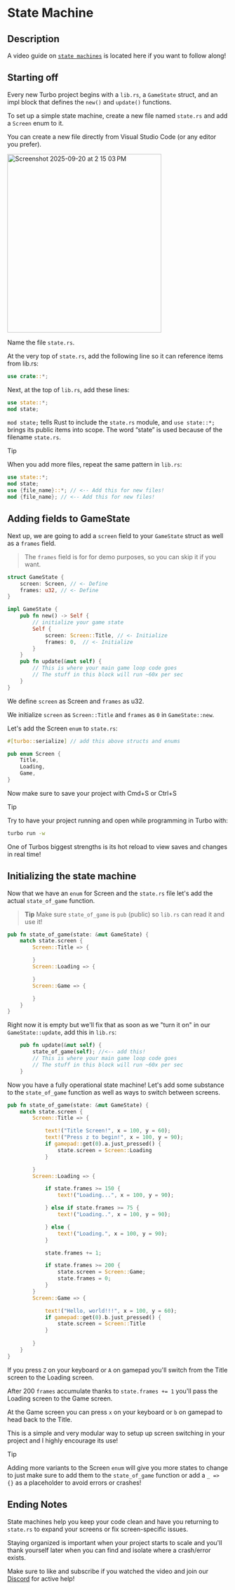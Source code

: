 # State Machine

## Description

A video guide on [`state machines`](https://www.youtube.com/watch?v=0LuQa6T_pKQ&t=2s) is located here if you want to follow along!

## Starting off

Every new Turbo project begins with a `lib.rs`, a `GameState` struct, and an impl block that defines the `new()` and `update()` functions. 

To set up a simple state machine, create a new file named `state.rs` and add a `Screen` enum to it. 

You can create a new file directly from Visual Studio Code (or any editor you prefer).

<img width="351" height="407" alt="Screenshot 2025-09-20 at 2 15 03 PM" src="https://github.com/user-attachments/assets/bd17eaba-7d50-46af-b0c4-eda42cd423f6" />

Name the file `state.rs`. 

At the very top of `state.rs`, add the following line so it can reference items from lib.rs:

```rust
use crate::*;
```

Next, at the top of `lib.rs`, add these lines:

```rust
use state::*;
mod state;
```
`mod state;` tells Rust to include the `state.rs` module, and `use state::*;` brings its public items into scope. The word “state” is used because of the filename `state.rs`.

> [!TIP]
> When you add more files, repeat the same pattern in `lib.rs`:
>
> ```rust
> use state::*;
> mod state;
> use {file_name}::*; // <-- Add this for new files!
> mod {file_name}; // <-- Add this for new files!
> ```

## Adding fields to GameState

Next up, we are going to add a `screen` field to your `GameState` struct as well as a `frames` field. 

> The `frames` field is for for demo purposes, so you can skip it if you want.

```rust
struct GameState {
    screen: Screen, // <- Define
    frames: u32, // <- Define
}

impl GameState {
    pub fn new() -> Self {
        // initialize your game state
        Self { 
            screen: Screen::Title, // <- Initialize
            frames: 0,  // <- Initialize
        }
    }
    pub fn update(&mut self) {
        // This is where your main game loop code goes
        // The stuff in this block will run ~60x per sec
    }
}
```

We define `screen` as Screen and `frames` as u32.

We initialize `screen` as `Screen::Title` and `frames` as `0` in `GameState::new`.


Let's add the Screen `enum` to `state.rs`:

```rust
#[turbo::serialize] // add this above structs and enums

pub enum Screen {
    Title,
    Loading,
    Game,
}
```
Now make sure to save your project with Cmd+S or Ctrl+S

> [!TIP]
> Try to have your project running and open while programming in Turbo with: 
>
> ```bash
> turbo run -w
> ```
>
> One of Turbos biggest strengths is its hot reload to view saves and changes in real time!


## Initializing the state machine

Now that we have an `enum` for Screen and the `state.rs` file let's add the actual `state_of_game` function.
> **Tip** Make sure `state_of_game` is `pub` (public) so `lib.rs` can read it and use it!
```rust
pub fn state_of_game(state: &mut GameState) {
    match state.screen {
        Screen::Title => {

        }
        Screen::Loading => {

        }
        Screen::Game => {

        }
    }
}
```

Right now it is empty but we'll fix that as soon as we "turn it on" in our `GameState::update`, add this in `lib.rs`:

```rust
    pub fn update(&mut self) {
        state_of_game(self); //<-- add this!
        // This is where your main game loop code goes
        // The stuff in this block will run ~60x per sec
    }
```

Now you have a fully operational state machine! Let's add some substance to the `state_of_game` function as well as ways to switch between screens.

```rust
pub fn state_of_game(state: &mut GameState) {
    match state.screen {
        Screen::Title => {

            text!("Title Screen!", x = 100, y = 60);
            text!("Press z to begin!", x = 100, y = 90);
            if gamepad::get(0).a.just_pressed() {
                state.screen = Screen::Loading
            }

        }
        Screen::Loading => {

            if state.frames >= 150 {
                text!("Loading...", x = 100, y = 90);

            } else if state.frames >= 75 {
                text!("Loading..", x = 100, y = 90);

            } else {
                text!("Loading.", x = 100, y = 90);
            }

            state.frames += 1;

            if state.frames >= 200 {
                state.screen = Screen::Game;
                state.frames = 0;
            }
        }
        Screen::Game => {

            text!("Hello, world!!!", x = 100, y = 60);
            if gamepad::get(0).b.just_pressed() {
                state.screen = Screen::Title
            }
            
        }
    }
}
```

If you press `Z` on your keyboard or `A` on gamepad you'll switch from the Title screen to the Loading screen.

After 200 `frames` accumulate thanks to `state.frames += 1` you'll pass the Loading screen to the Game screen.

At the Game screen you can press `x` on your keyboard or `b` on gamepad to head back to the Title.

This is a simple and very modular way to setup up screen switching in your project and I highly encourage its use!

> [!TIP]
> Adding more variants to the Screen `enum` will give you more states to change to just make sure to add them to the `state_of_game` function or add a `_ => {}` as a placeholder to avoid errors or crashes!


## Ending Notes

State machines help you keep your code clean and have you returning to `state.rs` to expand your screens or fix screen-specific issues.

Staying organized is important when your project starts to scale and you'll thank yourself later when you can find and isolate where a crash/error exists.

Make sure to like and subscribe if you watched the video and join our [Discord](https://discord.gg/V5YWWvQvKW) for active help! 


